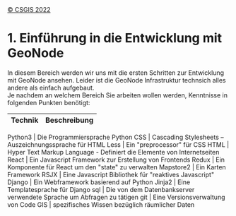 <!-- the Menu -->
<link rel="stylesheet" media="all" href="../styles.css" />
<div id="logo"><a href="https://csgis.de">© CSGIS 2022</a></div>
<div id="menu"></div>
<div id="jumpMenu"></div>
<script src="../menu.js"></script>
<script src="../jumpmenu.js"></script>
<!-- the Menu -->




# 1. Einführung in die Entwicklung mit GeoNode

In diesem Bereich werden wir uns mit die ersten Schritten zur Entwicklung mit GeoNode ansehen.
Leider ist die GeoNode Infrastruktur technsich alles andere als einfach aufgebaut.  
Je nachdem an welchem Bereich Sie arbeiten wollen werden, Kenntnisse in folgenden Punkten benötigt:

Technik | Beschreibung
---|---


Python3 | Die Programmiersprache Python
CSS | Cascading Stylesheets – Auszeichnungssprache für HTML
Less | Ein "preprocessor" für CSS
HTML | Hyper Text Markup Language - Definiert die Elemente von Internetseiten
React | Ein Javascript Framework zur Erstellung von Frontends
Redux | Ein Komponente für React um den "state" zu verwalten
Mapstore2 | Ein Karten Framework 
RSJX | Eine Javascript Bibliothek für "reaktives Javascript"
Django | Ein Webframework basierend auf Python
Jinja2 | Eine Templatesprache für Django
sql | Die von dem Datenbankserver verwendete Sprache um Abfragen zu tätigen
git | Eine Versionsverwaltung von Code
GIS | spezifisches Wissen bezüglich räumlicher Daten
  

